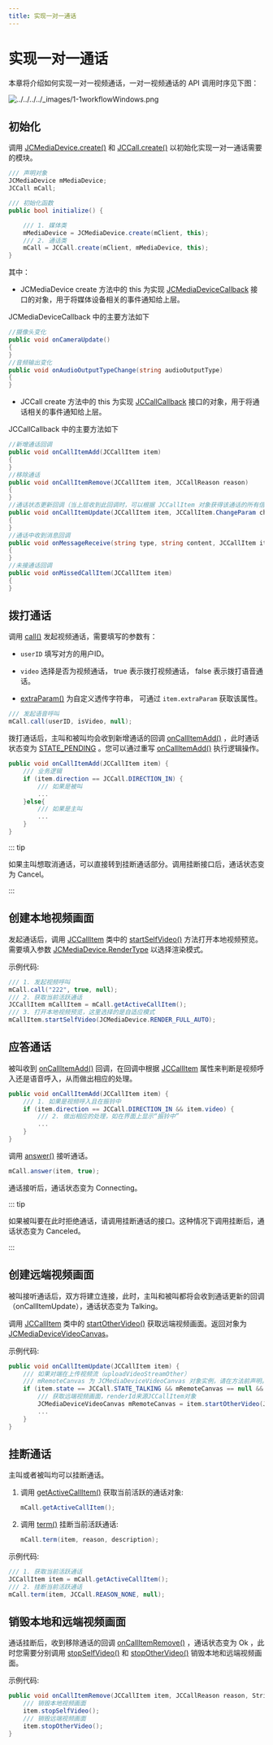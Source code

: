 ```yaml
---
title: 实现一对一通话
---
```

# 实现一对一通话

本章将介绍如何实现一对一视频通话，一对一视频通话的 API 调用时序见下图：

![../../../../\_images/1-1workflowWindows.png](../../../../_images/1-1workflowWindows.png)

## 初始化

调用
[JCMediaDevice.create()](https://developer.juphoon.com/portal/reference/V2.1/windows/html/cb59bc27-6528-9dbf-c996-de857096f847.htm)
和
[JCCall.create()](https://developer.juphoon.com/portal/reference/V2.1/windows/html/eef10110-a3f7-b505-26fa-4b9ec1e2b998.htm)
以初始化实现一对一通话需要的模块。

```csharp
/// 声明对象
JCMediaDevice mMediaDevice;
JCCall mCall;

/// 初始化函数
public bool initialize() {

    /// 1. 媒体类
    mMediaDevice = JCMediaDevice.create(mClient, this);
    /// 2. 通话类
    mCall = JCCall.create(mClient, mMediaDevice, this);
}
```

其中：

- JCMediaDevice create 方法中的 this 为实现
    [JCMediaDeviceCallback](https://developer.juphoon.com/portal/reference/V2.1/windows/html/3a00aa12-4e18-cf90-4610-b2c9c63b7a7b.htm)
    接口的对象，用于将媒体设备相关的事件通知给上层。

JCMediaDeviceCallback 中的主要方法如下

```csharp
//摄像头变化
public void onCameraUpdate()
{
}
//音频输出变化
public void onAudioOutputTypeChange(string audioOutputType)
{
}
```

- JCCall create 方法中的 this 为实现
    [JCCallCallback](https://developer.juphoon.com/portal/reference/V2.1/windows/html/25bca4ea-ad43-2cbb-42a8-b4e626739711.htm)
    接口的对象，用于将通话相关的事件通知给上层。

JCCallCallback 中的主要方法如下

```csharp
//新增通话回调
public void onCallItemAdd(JCCallItem item)
{
}
//移除通话
public void onCallItemRemove(JCCallItem item, JCCallReason reason)
{
}
//通话状态更新回调（当上层收到此回调时，可以根据 JCCallItem 对象获得该通话的所有信息及状态，从而更新该通话相关UI）
public void onCallItemUpdate(JCCallItem item, JCCallItem.ChangeParam changeParam)
{
}
//通话中收到消息回调
public void onMessageReceive(string type, string content, JCCallItem item)
{
}
//未接通话回调
public void onMissedCallItem(JCCallItem item)
{
}
```

## 拨打通话

调用
[call()](https://developer.juphoon.com/portal/reference/V2.1/windows/html/613adf03-d597-8221-86d5-0056c1b4d2a0.htm)
发起视频通话，需要填写的参数有：

- `userID` 填写对方的用户ID。

- `video` 选择是否为视频通话， true 表示拨打视频通话， false 表示拨打语音通话。

- [extraParam()](https://developer.juphoon.com/portal/reference/V2.1/windows/html/e0226cbc-1ca1-ef9c-5e8e-d3dc853d618d.htm)
    为自定义透传字符串， 可通过 `item.extraParam` 获取该属性。

```csharp
/// 发起语音呼叫
mCall.call(userID, isVideo, null);
```

拨打通话后，主叫和被叫均会收到新增通话的回调
[onCallItemAdd()](https://developer.juphoon.com/portal/reference/V2.1/windows/html/5e605b62-c8dc-4dde-2480-8fdcbbfc2f48.htm)
，此时通话状态变为
[STATE\_PENDING](https://developer.juphoon.com/portal/reference/V2.1/windows/html/2134e734-614d-4a19-f411-5fe1a81d3ccd.htm)
。您可以通过重写
[onCallItemAdd()](https://developer.juphoon.com/portal/reference/V2.1/windows/html/5e605b62-c8dc-4dde-2480-8fdcbbfc2f48.htm)
执行逻辑操作。

```csharp
public void onCallItemAdd(JCCallItem item) {
    /// 业务逻辑
    if (item.direction == JCCall.DIRECTION_IN) {
        /// 如果是被叫
        ...
    }else{
        /// 如果是主叫
        ...
    }
}
```

::: tip

如果主叫想取消通话，可以直接转到挂断通话部分。调用挂断接口后，通话状态变为 Cancel。

:::

## 创建本地视频画面

发起通话后，调用
[JCCallItem](https://developer.juphoon.com/portal/reference/V2.1/windows/html/0267696e-79ee-8d46-c086-3c071a2b2b3a.htm)
类中的
[startSelfVideo()](https://developer.juphoon.com/portal/reference/V2.1/windows/html/d399b6b1-b822-b6aa-de75-f35d6815e93b.htm)
方法打开本地视频预览。需要填入参数
[JCMediaDevice.RenderType](https://developer.juphoon.com/portal/reference/V2.1/windows/html/44604552-33eb-5a81-6b10-6c512d127a4b.htm)
以选择渲染模式。

示例代码:

```csharp
/// 1. 发起视频呼叫
mCall.call("222", true, null);
/// 2. 获取当前活跃通话
JCCallItem mCallItem = mCall.getActiveCallItem();
/// 3. 打开本地视频预览，这里选择的是自适应模式
mCallItem.startSelfVideo(JCMediaDevice.RENDER_FULL_AUTO);
```

## 应答通话

被叫收到
[onCallItemAdd()](https://developer.juphoon.com/portal/reference/V2.1/windows/html/5e605b62-c8dc-4dde-2480-8fdcbbfc2f48.htm)
回调，在回调中根据
[JCCallItem](https://developer.juphoon.com/portal/reference/V2.1/windows/html/0267696e-79ee-8d46-c086-3c071a2b2b3a.htm)
属性来判断是视频呼入还是语音呼入，从而做出相应的处理。

```csharp
public void onCallItemAdd(JCCallItem item) {
    /// 1. 如果是视频呼入且在振铃中
    if (item.direction == JCCall.DIRECTION_IN && item.video) {
        /// 2. 做出相应的处理，如在界面上显示“振铃中”
        ...
    }
}
```

调用
[answer()](https://developer.juphoon.com/portal/reference/V2.1/windows/html/7211e914-c311-4457-4b0e-bc4ef46c7733.htm)
接听通话。

```csharp
mCall.answer(item, true);
```

通话接听后，通话状态变为 Connecting。

::: tip

如果被叫要在此时拒绝通话，请调用挂断通话的接口。这种情况下调用挂断后，通话状态变为 Canceled。

:::

## 创建远端视频画面

被叫接听通话后，双方将建立连接，此时，主叫和被叫都将会收到通话更新的回调（onCallItemUpdate），通话状态变为 Talking。

调用
[JCCallItem](https://developer.juphoon.com/portal/reference/V2.1/windows/html/0267696e-79ee-8d46-c086-3c071a2b2b3a.htm)
类中的
[startOtherVideo()](https://developer.juphoon.com/portal/reference/V2.1/windows/html/a4bdbd97-6a97-002f-9c9e-6e4774e4e708.htm)
获取远端视频画面。返回对象为
[JCMediaDeviceVideoCanvas](https://developer.juphoon.com/portal/reference/V2.1/windows/html/6a5b853c-d890-c30e-d236-5728d789ace1.htm)。

示例代码:

```csharp
public void onCallItemUpdate(JCCallItem item) {
    /// 如果对端在上传视频流（uploadVideoStreamOther）
    /// mRemoteCanvas 为 JCMediaDeviceVideoCanvas 对象实例，请在方法前声明。
    if (item.state == JCCall.STATE_TALKING && mRemoteCanvas == null && item.getUploadVideoStreamOther()) {
        /// 获取远端视频画面，renderId来源JCCallItem对象
        JCMediaDeviceVideoCanvas mRemoteCanvas = item.startOtherVideo(JCMediaDevice.RENDER_FULL_CONTENT);
        ...
    }
}
```

## 挂断通话

主叫或者被叫均可以挂断通话。

1. 调用
    [getActiveCallItem()](https://developer.juphoon.com/portal/reference/V2.1/windows/html/6df31ff9-272f-c7cc-1da6-2755c5aad5e0.htm)
    获取当前活跃的通话对象:

    ```csharp
    mCall.getActiveCallItem();
    ```

2. 调用
    [term()](https://developer.juphoon.com/portal/reference/V2.1/windows/html/70758778-1450-172d-8684-3dd2818f2a84.htm)
    挂断当前活跃通话:

    ```csharp
    mCall.term(item, reason, description);
    ```

示例代码:

```csharp
/// 1. 获取当前活跃通话
JCCallItem item = mCall.getActiveCallItem();
/// 2. 挂断当前活跃通话
mCall.term(item, JCCall.REASON_NONE, null);
```

## 销毁本地和远端视频画面

通话挂断后，收到移除通话的回调
[onCallItemRemove()](https://developer.juphoon.com/portal/reference/V2.1/windows/html/c6de8b41-37d7-a303-7761-0a3bc1caf18b.htm)
，通话状态变为 Ok ，此时您需要分别调用
[stopSelfVideo()](https://developer.juphoon.com/portal/reference/V2.1/windows/html/d51a3870-b54f-5149-3b9a-a1d017721d00.htm)
和
[stopOtherVideo()](https://developer.juphoon.com/portal/reference/V2.1/windows/html/4cc26d8d-a4d4-1b2c-8917-b5ed4e048a28.htm)
销毁本地和远端视频画面。

示例代码:

```csharp
public void onCallItemRemove(JCCallItem item, JCCallReason reason, String description) {
    /// 销毁本地视频画面
    item.stopSelfVideo();
    /// 销毁远端视频画面
    item.stopOtherVideo();
}
```
